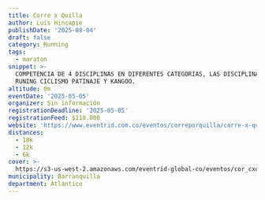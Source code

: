 ```yaml
---
title: Corre x Quilla
author: Luis Hincapie
publishDate: '2025-08-04'
draft: false
category: Running
tags:
  - maraton
snippet: >-
  COMPETENCIA DE 4 DISCIPLINAS EN DIFERENTES CATEGORIAS, LAS DISCIPLINAS SON
  RUNING CICLISMO PATINAJE Y KANGOO.
altitude: 0m
eventDate: '2025-05-05'
organizer: Sin información
registrationDeadline: '2025-05-05'
registrationFeed: $110.000
website: 'https://www.eventrid.com.co/eventos/correporquilla/corre-x-quilla'
distances:
  - 18k
  - 12k
  - 6k
cover: >-
  https://s3-us-west-2.amazonaws.com/eventrid-global-co/eventos/cor_cxq/e0bd68d02a89e7fafd1db33cb233b1d9.jpeg
municipality: Barranquilla
department: Atlántico
---
```


